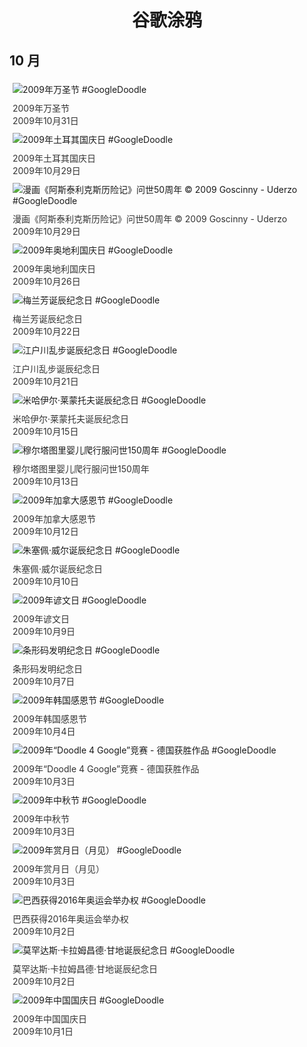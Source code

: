 
<h1 align="center"> 谷歌涂鸦 </h1>




## 10 月

<div class="image">


<img src="https://www.google.com/logos/2009/clickortreat1.gif" alt="2009年万圣节 #GoogleDoodle" style="margin: 5px"/>
<div class="info" style="font-size: 14px; color:#333333; margin:5px"><div class="title">2009年万圣节</div><div class="date">2009年10月31日</div></div>

<img src="https:https://lh3.googleusercontent.com/4nk6DLHBcduuvv6trV2lp75yBoxOilPMohowAWIkMPFSzwPvjeaDVmc1OYaVbSznQ4_dbmc2HrjJ4UF5cKCFTubj_JFBOAHrOhblBqQKQQ=s660" alt="2009年土耳其国庆日 #GoogleDoodle" style="margin: 5px"/>
<div class="info" style="font-size: 14px; color:#333333; margin:5px"><div class="title">2009年土耳其国庆日</div><div class="date">2009年10月29日</div></div>

<img src="https:https://lh3.googleusercontent.com/exhlJ3vAmENIixprH3JmWtYyLX_DWvXiZScjrjEpl9qMXbmwNoGGeHCvCXhq1aw2Ge1U2hGxjjJdMbKviI6ih1-bI5mibYpdd1HtH0mX=s660" alt="漫画《阿斯泰利克斯历险记》问世50周年 © 2009 Goscinny - Uderzo #GoogleDoodle" style="margin: 5px"/>
<div class="info" style="font-size: 14px; color:#333333; margin:5px"><div class="title">漫画《阿斯泰利克斯历险记》问世50周年 © 2009 Goscinny - Uderzo</div><div class="date">2009年10月29日</div></div>

<img src="https:https://lh3.googleusercontent.com/51EXBFW46P7rCykJYXtKJ9j0kt3HHVqnEbshMlx8mn_0biIETxgJubgmFDUNykqPMT6b1vLTHRY4nRZQbLEG0TV7Dw63FQFAaxj7Iz_QTg=s660" alt="2009年奥地利国庆日 #GoogleDoodle" style="margin: 5px"/>
<div class="info" style="font-size: 14px; color:#333333; margin:5px"><div class="title">2009年奥地利国庆日</div><div class="date">2009年10月26日</div></div>

<img src="https:https://lh3.googleusercontent.com/OlK0I-7oGT7TTP2dRhU_cyGgaPsFv9LPLA26-saxcjuUlB2H4xzSpaRj5CROZkg84jeeUeP8zBp3sJ2aZM_4MLfWT1-wri6P8ILsGgU5TQ=s660" alt="梅兰芳诞辰纪念日 #GoogleDoodle" style="margin: 5px"/>
<div class="info" style="font-size: 14px; color:#333333; margin:5px"><div class="title">梅兰芳诞辰纪念日</div><div class="date">2009年10月22日</div></div>

<img src="https:https://lh3.googleusercontent.com/ulH8b2tNXuFUvMtluQXW12dc81VnZGUjqqAgHlXHB3oY_l6EgOj8GPjREQS_2gUbmstA-zk_2hpMz1ys6vObg4pLqzBDTPr09vtopBQl=s660" alt="江户川乱步诞辰纪念日 #GoogleDoodle" style="margin: 5px"/>
<div class="info" style="font-size: 14px; color:#333333; margin:5px"><div class="title">江户川乱步诞辰纪念日</div><div class="date">2009年10月21日</div></div>

<img src="https:https://lh3.googleusercontent.com/XMR3Tt0t2naR0jNQ6NG0oKSKSuLzA3RDtPouNfu6ZYxS_LlKOO3D0R4BFq9WWQT15EmsWkdyXK1R0IzefBap3hDLHxMBzW2k-GFdd4g7=s660" alt="米哈伊尔·莱蒙托夫诞辰纪念日 #GoogleDoodle" style="margin: 5px"/>
<div class="info" style="font-size: 14px; color:#333333; margin:5px"><div class="title">米哈伊尔·莱蒙托夫诞辰纪念日</div><div class="date">2009年10月15日</div></div>

<img src="https:https://lh3.googleusercontent.com/fXwYNcoXoX46ick-dnDz3223fTmC8yVsi3mcu6I3QYQc563gJoKPGW5OB4-mrgxezdNwesaqJ1Jf43mB1K1x8UhvlAIj7ZwyeOPTIoNe=s660" alt="穆尔塔图里婴儿爬行服问世150周年 #GoogleDoodle" style="margin: 5px"/>
<div class="info" style="font-size: 14px; color:#333333; margin:5px"><div class="title">穆尔塔图里婴儿爬行服问世150周年</div><div class="date">2009年10月13日</div></div>

<img src="https:https://lh3.googleusercontent.com/BeFb9BKy-q2sndh9WqCDj_Ig-M6MRy4UJP-7PAWhK22HDzLrbNLLmWhNgZWJghMwl3snH2GFH6hUToFUx0ZlJMQBNnHPIOeq__Nu8aTRjw=s660" alt="2009年加拿大感恩节 #GoogleDoodle" style="margin: 5px"/>
<div class="info" style="font-size: 14px; color:#333333; margin:5px"><div class="title">2009年加拿大感恩节</div><div class="date">2009年10月12日</div></div>

<img src="https:https://lh3.googleusercontent.com/DKxIRFP3rZzBh7Hl7wuTIP1AYopq-hQOYsZRNZ4DleMZcxgMj1wCbL6EhIkGzvLjDSMD3bIE5CNenprt9rXrcNwPUniKULNQwCdkHTcz=s660" alt="朱塞佩·威尔诞辰纪念日 #GoogleDoodle" style="margin: 5px"/>
<div class="info" style="font-size: 14px; color:#333333; margin:5px"><div class="title">朱塞佩·威尔诞辰纪念日</div><div class="date">2009年10月10日</div></div>

<img src="https://www.google.com/logos/2009/hangul09.gif" alt="2009年谚文日 #GoogleDoodle" style="margin: 5px"/>
<div class="info" style="font-size: 14px; color:#333333; margin:5px"><div class="title">2009年谚文日</div><div class="date">2009年10月9日</div></div>

<img src="https:https://lh3.googleusercontent.com/EASWqGp10M-RQANx9krxrmGHuH0_u6Jy_9lN9JPJhuFRDVKe8KrgEXGkOW8Yorum5tyg-vrx-cg0L5vy-t-7dFEg0eiwfyC7xJZ5WqUT=s660" alt="条形码发明纪念日 #GoogleDoodle" style="margin: 5px"/>
<div class="info" style="font-size: 14px; color:#333333; margin:5px"><div class="title">条形码发明纪念日</div><div class="date">2009年10月7日</div></div>

<img src="https://www.google.com/logos/2009/krthanksgiving09.gif" alt="2009年韩国感恩节 #GoogleDoodle" style="margin: 5px"/>
<div class="info" style="font-size: 14px; color:#333333; margin:5px"><div class="title">2009年韩国感恩节</div><div class="date">2009年10月4日</div></div>

<img src="https:https://lh3.googleusercontent.com/Cupucu1Ws0Ghgsqd4hgKWtDMLzssM7mKVQn4tDcUBvg2RPC8HlKBlcAzq5jpMFp62kOxueg3tHNyiGHZHM4sHFGwfYvMwN_IqlNVQA6PcA=s660" alt="2009年“Doodle 4 Google”竞赛 - 德国获胜作品 #GoogleDoodle" style="margin: 5px"/>
<div class="info" style="font-size: 14px; color:#333333; margin:5px"><div class="title">2009年“Doodle 4 Google”竞赛 - 德国获胜作品</div><div class="date">2009年10月3日</div></div>

<img src="https:https://lh3.googleusercontent.com/D2KPGHfKhmiejF_csOGjELzLausUxLiQx9ZgYIAunkZThv9agfoBae9LfYR_NZNm-85s_5MSfO9ZZNgAYj2UrTY7cVKOM1YVvz9iUT7tFw=s660" alt="2009年中秋节 #GoogleDoodle" style="margin: 5px"/>
<div class="info" style="font-size: 14px; color:#333333; margin:5px"><div class="title">2009年中秋节</div><div class="date">2009年10月3日</div></div>

<img src="https:https://lh3.googleusercontent.com/D5nFlDjdFG5ttzzQRuq4cYNqqN1CP1PH971V3JPgdgEjiEARDfkrhj7ko2IOW5p9zMMi7chvkIjukktftuYuwIAtpDAEd3aPNEBtoEw=s660" alt="2009年赏月日（月见） #GoogleDoodle" style="margin: 5px"/>
<div class="info" style="font-size: 14px; color:#333333; margin:5px"><div class="title">2009年赏月日（月见）</div><div class="date">2009年10月3日</div></div>

<img src="https://www.google.com/logos/2009/brazil2016.gif" alt="巴西获得2016年奥运会举办权 #GoogleDoodle" style="margin: 5px"/>
<div class="info" style="font-size: 14px; color:#333333; margin:5px"><div class="title">巴西获得2016年奥运会举办权</div><div class="date">2009年10月2日</div></div>

<img src="https:https://lh3.googleusercontent.com/LfsCuj6s0bxuRuK5OI_XiFGvQezyVejmACBN49__RsUsRmsdAuSQjkyWP91VPtJzQ-2gyNw0991BNZL99PrT7tArXp5VAfaDTqMFhapi=s660" alt="莫罕达斯·卡拉姆昌德·甘地诞辰纪念日 #GoogleDoodle" style="margin: 5px"/>
<div class="info" style="font-size: 14px; color:#333333; margin:5px"><div class="title">莫罕达斯·卡拉姆昌德·甘地诞辰纪念日</div><div class="date">2009年10月2日</div></div>

<img src="https:https://lh3.googleusercontent.com/YG_6StmOyngwS_L2dsrqg5dMfx_E5Tsvx8vAYm94WOaqR9OJOHwju6Y5EYX2kzm2e7ZET-lx3hm8bCkhVrRpLmTuSl6Y4YoXAzVp-sT1qA=s660" alt="2009年中国国庆日 #GoogleDoodle" style="margin: 5px"/>
<div class="info" style="font-size: 14px; color:#333333; margin:5px"><div class="title">2009年中国国庆日</div><div class="date">2009年10月1日</div></div>

</div>








